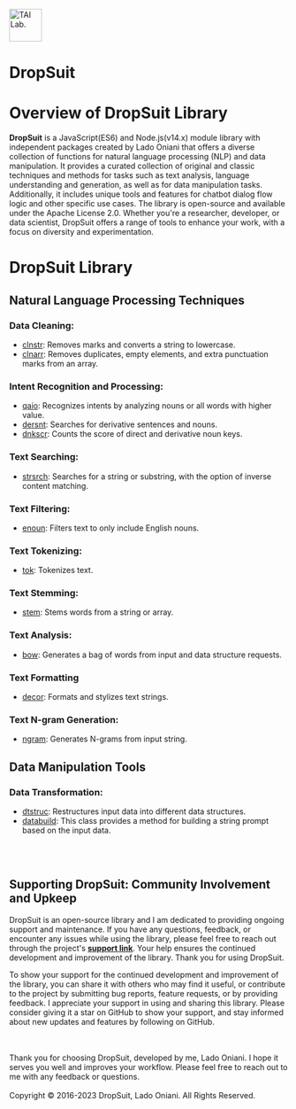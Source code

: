[<img alt="TAI Lab." width="59px" src="https://github.com/ladooniani/Terbinari-CBM-Robot/blob/main/images/dropsuit.png" />](https://github.com/ladooniani/dropsuit#readme)
<!--
# [**DropSuit**](https://www.npmjs.com/~ladooniani)
 -->

# **DropSuit** 

# Overview of DropSuit Library

**DropSuit** is a JavaScript(ES6) and Node.js(v14.x) module library with independent packages created by Lado Oniani that offers a diverse collection of functions for natural language processing (NLP) and data manipulation. It provides a curated collection of original and classic techniques and methods for tasks such as text analysis, language understanding and generation, as well as for data manipulation tasks. Additionally, it includes unique tools and features for chatbot dialog flow logic and other specific use cases. The library is open-source and available under the Apache License 2.0. Whether you're a researcher, developer, or data scientist, DropSuit offers a range of tools to enhance your work, with a focus on diversity and experimentation.

# DropSuit Library

## Natural Language Processing Techniques

### Data Cleaning:

- [clnstr](https://github.com/ladooniani/dropsuit-clnstr): Removes marks and converts a string to lowercase.
- [clnarr](https://github.com/ladooniani/dropsuit-clnarr): Removes duplicates, empty elements, and extra punctuation marks from an array.
 
### Intent Recognition and Processing:

- [qaio](https://github.com/ladooniani/dropsuit-qaio): Recognizes intents by analyzing nouns or all words with higher value.
- [dersnt](https://github.com/ladoonianidropsuit-dersnt): Searches for derivative sentences and nouns.
- [dnkscr](https://github.com/ladooniani/dropsuit-dnkscr): Counts the score of direct and derivative noun keys.

### Text Searching:

- [strsrch](https://github.com/ladooniani/dropsuit-strsrch): Searches for a string or substring, with the option of inverse content matching.

### Text Filtering:

- [enoun](https://github.com/ladooniani/dropsuit-enoun): Filters text to only include English nouns.

### Text Tokenizing:

- [tok](https://github.com/ladooniani/dropsuit-tok): Tokenizes text.

### Text Stemming:

- [stem](https://github.com/ladooniani/dropsuit-stem): Stems words from a string or array.

### Text Analysis:

- [bow](https://github.com/ladooniani/dropsuit-bow): Generates a bag of words from input and data structure requests.

### Text Formatting 

- [decor](https://github.com/ladooniani/dropsuit-decor): Formats and stylizes text strings.

### Text N-gram Generation:

- [ngram](https://github.com/ladooniani/dropsuit-ngram): Generates N-grams from input string.

<!-- 
## Dialogflow Integration

### Dialogflow Logic:

- [diaflogic](https://github.com/ladooniani/dropsuit-diaflogic): Builds the Dialogflow logic scenario.
-->
## Data Manipulation Tools

### Data Transformation:

- [dtstruc](https://github.com/ladooniani/dropsuit-dtstruc): Restructures input data into different data structures.
- [databuild](https://github.com/ladooniani/dropsuit-databuild): This class provides a method for building a string prompt based on the input data.

<br>
<br>

## Supporting DropSuit: Community Involvement and Upkeep

DropSuit is an open-source library and I am dedicated to providing ongoing support and maintenance. If you have any questions, feedback, or encounter any issues while using the library, please feel free to reach out through the project's [**support link**](https://github.com/ladooniani/dropsuit/blob/main/Support.md). Your help ensures the continued development and improvement of the library. Thank you for using DropSuit.

To show your support for the continued development and improvement of the library, you can share it with others who may find it useful, or contribute to the project by submitting bug reports, feature requests, or by providing feedback. I appreciate your support in using and sharing this library. Please consider giving it a star on GitHub to show your support, and stay informed about new updates and features by following on GitHub.

<br>
<br>
Thank you for choosing DropSuit, developed by me, Lado Oniani. I hope it serves you well and improves your workflow. Please feel free to reach out to me with any feedback or questions.
<br>
<br>
Copyright © 2016-2023 DropSuit, Lado Oniani. All Rights Reserved.
